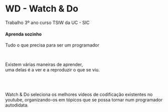 # WD - Watch & Do
Trabalho 3º ano curso TSIW da UC - SIC

<h4>Aprenda sozinho</h4>
<p>Tudo o que precisa para ser um programador<p>
<br>
<p>Existem várias maneiras de aprender,<br>
uma delas é a ver e a reproduzir o que se viu.</p>
<br>
<br>
<p>Watch & Do seleciona os melhores vídeos de codificação existentes no youtube, organizando-os em tópicos que se possa tornar num programador autodidata.
  


